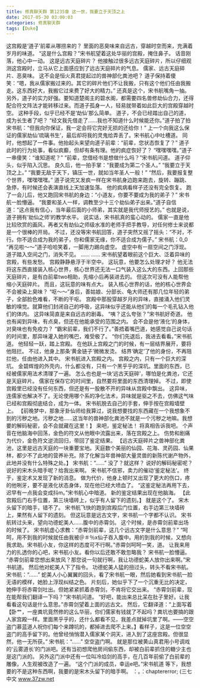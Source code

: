 ```yaml
---
title: 修真聊天群 第1235章 这一世，我要立于天顶之上
date: 2017-05-30 03:00:03
categories: 修真聊天群
tags: [Duke]
---
```


这宫殿是‘道子’前辈从哪捞来的？
里面的恶臭味来自远古，穿越时空而来，充满着岁月的味道。
“这是什么宫殿？”宋书航望着这处华丽的宫殿，掩住鼻子。
话音刚落，他心中一动。
这是远古天庭碎片？
他接触过很多远古天庭碎片，所以仔细观测这宫殿时，立马从它上面感应到了远古天庭碎片的气息。
儒家、远古天庭碎片、恶臭味。
这不会是恒火真君提起过的兽神部化粪池吧？
道子保持着傻笑：“嗯，我从儒家搬过来的。其它的碎片他们不让我搬，只有这个他们任由我搬走。这东西好大，我搬它过来费了好大的精力。”
还真是这个，宋书航嘴角一抽。
另外，道子的实力好强。要知道楚阁主的碧水阁，都需要四名兽修劫仙合力，还得配合符文阵法才能转移过来。而道子孤身一人，轻易就带着如此巨大的宫殿穿越时空。
这种手段，似乎已经不是‘劫仙’那么简单。
道子，不会已经踏出自己的道，成为长生者了吧？
“经文我先借走了……我也不知道什么时候能还你。”道子拍了拍宋书航：“但我向你保证，我一定会将它完好无损的还给你！”
上一个向我这么保证的儒家劫仙‘琉璃书生’，最后却将我的灵鬼给弄丢了。宋书航心中吐槽道。
同时，他想起了一件事。他抬起头来望向道子前辈：“前辈，您状态恢复了？”
道子此时的行为处事，看似疯癫，但却有条有理。他的疯症恢好了？
“嘿嘿嘿嘿。”道子一串傻笑：“谁知道呢？”
“前辈，您借经书是想做什么吗？”宋书航问道。
道子仰头，似乎陷入沉思。
良久后，他一拍手掌：“我要成为第二个圣人。”
“我要立于天顶之上。”
“我要无敌于天下，镇压一世，就如当年圣人一般！”
“然后，我要报复整个世界，嘿嘿嘿嘿。”
道子说完又发疯一样在宋书航身边跑来跑去，旋转、蹦跳、急停，有时候还会表演直线上天加速坠落。
他的疯病看样子还没有完全恢复。
跑了一会儿后，他又跑回宋书航的身边：“小道友，你要不要成为我的弟子？”
宋书航一脸懵逼。
“我要和圣人一样，调教至少十三个劫仙弟子出来。”道子自信道：“这点我有信心，当年最后面的小师弟，其实就是我代师授艺的。”
也就是说，道子拥有‘劫仙之师’的教学水平。
说实话，宋书航真的蛮心动的。
儒家一直是他比较欣赏的画风，再者又有劫仙之师级水准的老师手把手教导，对任何修士来说都是一个很棒的开局。
不过，还没等宋书航回答，道子突然又摇了摇头：“不对，不行。你不适合成为我的弟子，你和儒家无缘，你不适合成为儒子。”
宋书航：0_0
“再见啦～～”道子哈哈笑着，一脚用力踢向虚空。
虚空中有一扇空间之门浮现。
道子踏入空间之门，消失不见。
……
……
宋书航望着眼前这个巨大、泛着异味的宫殿，有些发愁。
宫殿静静悬浮于半空中。
这玩意，他要怎么处理才好？
他无法将这东西直接装入核心世界，核心世界还无法一口气装入这么大的东西。上回那些天庭碎片，是有白前辈two相助，先缩小后再装进去的。
但这次可没有人能帮他缩小天庭碎片。
而且，这玩意的味有点大。
装入核心世界的话，他的核心世界会不会被染上臭味？
“呕～～”身后，善姑娘、分部长、龟大师还有那几位年轻的弟子，全部脸色难看，不断的干呕。
宫殿中那股穿越岁月的异味，直接涌入他们灵敏的嗅觉。就算他们封闭自己的呼吸，这异味似乎还能从他们的每一个毛孔钻入他们的体内。
这异味简直是来自远古的剧毒。
“咦？这么夸张？”宋书航好奇道。
他也有闻到异味，有点臭，但还在他能承受的范围之内。
会不会是他‘液化’的身体，对臭味也有免疫力？
“霸宋前辈，我们不行了。”善捂着嘴巴道，她感觉自己说句话的时间里，那异味灌入她的嘴巴，难受极了。
“你们先退后，我进去看看。”宋书航道。
他轻轻一跃，踏上宫殿。
在他跃上宫殿之门的时候，有一层结界展开，要将他阻拦。
不过，他身上那条‘黄金链子’微微发烫。
结界‘确定’了他的身份，不再阻拦他，任由他进入其中。
宋书航进入宫殿之内。
宫殿之内，只有一个巨大的深坑。
金碧辉煌的外壳内，什么都没有，只有一个黑乎乎的深坑。里面的东西，已经被儒家用法术清理了一遍。
怎么也也是一块‘远古天庭碎’，哪怕是化粪池，它还是天庭碎片。
儒家在保存它的时间里，自然要将里面的东西清理掉。
不过，即使宫殿里已经没有任何东西，但还是有一股散不开的异味从宫殿中飘出。
这异味，连儒家也解决不了。无论使用哪个系的净化法术，异味就是驱之不去，仿佛这气味已经和宫殿彻底结合，成为一体。
宋书航脱去自己的手套，伸手按在宫殿墙壁上。
【前晚梦中，那象牙卦仙师给我算过，说我想要找的东西藏在一个我想象不到的污秽之地。污秽之地……这当年的兽神部化粪池不就是一个污秽之地嘛。我想要的解码秘密，会不会就藏在这里！】
来吧，鉴定秘法！
将真相告诉我吧。
个声音在他脑海中回荡，金色的符文从他眼中流露出来，落在宫殿之上。
伤势和剧痛为代价，金色符文逆流回归，带回了鉴定结果。
【远古天庭碎片之兽神部化粪池，这里是远古天庭的一块重要宝地。天庭数个美丽的仙园、花海、灵药园、仙果林，都少不了此地的营养补充。除了化解当年兽神部大量灵兽的新陈代谢产物外，此地并没有什么特殊之处。】
宋书航：“……”
没了？就这样？
说好的解码秘密呢？说好的宋木头暗手呢？给我出来啊。
宋书航不信邪，卖力的催动‘鉴定秘法’。
终于，鉴定术又发现了新的消息。
做为代价，他身上顿时又出现了更大的伤口，疼的他咧牙，要不是液化状态身体，现在他已经大喷血了。
“这鉴定秘法再用下去，迟早有一点我会变成抖m。”宋书航心中暗道。
新的鉴定结果出现在他脑海。
【此宫殿后门右手位置，第三块墙砖上，似乎有人留下的遗刻。】
就是这个了。
宋木头留下的暗手，错不了。
宋书航飞快的跑到宫殿后门位置，右手边第三块墙砖上，果然有人留下的遗刻。
但这玩意是远古文字，宋书航一个字都不认识。
宋书航转过头来，望向功德蛇美人……腹中的赤霄剑。
这个时候，是赤霄剑前辈出场的时候了。
宋书航虚心求教：“赤霄剑前辈，这几个远古文字是什么意思？”
“呵呵，用不到我的时候就任由我被＠＃％x仙子吞入腹中。用的到我的时候，又想向我求助。宋书航小友，你这样的态度可不行啊。”赤霄剑呵呵一笑，道。
让我来用力的扎透你的心吧，宋书航小友。看你以后还敢不敢忽略我？
宋书航一脸懵逼。
“赤霄剑前辈您想出来放风？那您说一句就行啊，我让功德蛇美人放你出来啊。”宋书航道。
然后他对蛇美人下了指令。
功德蛇美人猛的扭过头，转头不看宋书航。
宋书航：“……”
蛇美人小心翼翼的回头，看了宋书航一眼，然后她看到宋书航一脸无语的模样，她脸上浮现纠结之色。
片刻后，她似乎下了一个沉重无比的决定，她伸手将赤霄剑吐出。但她紧紧抓着赤霄剑，不肯将它交出来。
“赤霄剑前辈，现在能帮我们翻译一下吗？”宋书航问道。
“好吧，能出来总比呆在肚子里好。让我看看这句话是什么意思。”赤霄剑望着上面的远古文。
然后，它翻译道：“上面写着【卧艹，一座粪坑竟然修的这么华丽，你们儒家有钱就了不起吗？粪坑也要搞的跟人家宫殿一样。里面黑乎乎的，还什么都看不见，我差点就掉坑里了啊。——空空盗门慕蓝道人祝你们每个来蹲坑的，都掉进去爬不上来。】看样子，这是一位空空盗门的高手留下的。他曾经悄悄潜入儒家某个洞天，进入到了这座宫殿。但很显然，他一无所获。”
宋书航：“……”
空空盗门啊。
就是那位被黄山真君用小号调戏的‘云雾道长’的门派吧。还有当初想爬他房间偷东西，却被白前辈抓住的糖少主也是这门派的。
另外这门派中还有一位叫冷焰剑的高手，在几百年前偷了白前辈的雕像，人生观被改造了一遍。
“这个门派的成员，幸运e吧。”宋书航道
等下，我想要的不是这种东西啊，我要的是宋木头留下的暗手啊。
：。：chaptererror;
(三七中文 www.37zw.net